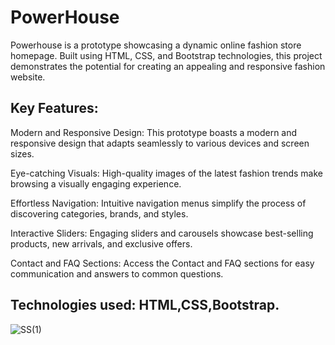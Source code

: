 # PowerHouse
Powerhouse is a prototype showcasing a dynamic online fashion store homepage. Built using HTML, CSS, and Bootstrap technologies, this project demonstrates the potential for creating an appealing and responsive fashion website.

## Key Features:

Modern and Responsive Design: This prototype boasts a modern and responsive design that adapts seamlessly to various devices and screen sizes.

Eye-catching Visuals: High-quality images of the latest fashion trends make browsing a visually engaging experience.

Effortless Navigation: Intuitive navigation menus simplify the process of discovering categories, brands, and styles.

Interactive Sliders: Engaging sliders and carousels showcase best-selling products, new arrivals, and exclusive offers.

Contact and FAQ Sections: Access the Contact and FAQ sections for easy communication and answers to common questions.

## Technologies used: HTML,CSS,Bootstrap.

![SS(1)](https://github.com/Abhi9765/Powerhouse---Online-Fashion-Store-Front-end-project/assets/138243988/de9a8594-ea46-41d8-9c5a-7cdc2a582004)


